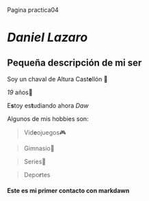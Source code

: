 Pagina practica04

# _Daniel Lazaro_
## Pequeña descripción de mi ser
Soy un chaval de Altura Cast**e**llón 📍

_19_ años🚀

E**s**toy es**t**udiando ahora _Daw_

Algunos de mis hobbies son:

> Vid**e**ojuegos🎮

> Gimnasio🦾

> Series👀

> Depo**r**tes

#### Este es mi primer contacto con markdawn

